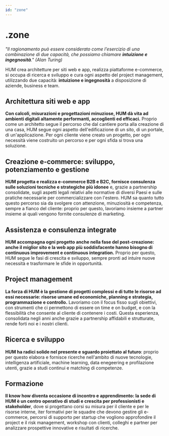 ```yaml
---
id: "zone"
---
```


<PageHeader>

<div>

# .zone

_"Il ragionamento può essere considerato come l'esercizio di una combinazione di due capacità, che possiamo chiamare **intuizione e ingegnosità**." (Alan Turing)_

</div>

<HeaderLogo />

</PageHeader>

<LeftParagraph>

HUM crea architetture per siti web e app, realizza piattaforme e-commerce, si occupa di ricerca e sviluppo e cura ogni aspetto del project management, utilizzando due capacità: **intuizione e ingegnosità** a disposizione di aziende, business e team.

</LeftParagraph>

<TitledParagraph>

## Architettura siti web e app

<div>

**Con calcoli, misurazioni e progettazioni minuziose, HUM dà vita ad ambienti digitali altamente performanti, accoglienti ed efficaci.** Proprio come un architetto segue il percorso che dal cantiere porta alla creazione di una casa, HUM segue ogni aspetto dell'edificazione di un sito, di un portale, di un'applicazione. Per ogni cliente viene creato un progetto, per ogni necessità viene costruito un percorso e per ogni sfida si trova una soluzione.

</div>

</TitledParagraph>

<LeftParagraph>

## Creazione e-commerce: sviluppo, potenziamento e gestione

**HUM progetta e realizza e-commerce B2B e B2C, fornisce consulenza sulle soluzioni tecniche e strategiche più idonee** e, grazie a partnership consolidate, sugli aspetti legali relativi alle normative di diversi Paesi e sulle pratiche necessarie per commercializzare con l'estero. HUM sa quanto tutto questo percorso sia da svolgere con attenzione, minuziosità e competenza, sempre a fianco del cliente: proprio per questo, lavoriamo insieme a partner insieme ai quali vengono fornite consulenze di marketing.

</LeftParagraph>

<LeftParagraph>

## Assistenza e consulenza integrate

**HUM accompagna ogni progetto anche nella fase del post-creazione: anche il miglior sito e la web app più soddisfacente hanno bisogno di continuous improvement e continuous integration.** Proprio per questo, HUM segue le fasi di crescita e sviluppo, sempre pronti ad intuire nuove necessità e trasformare le sfide in opportunità.

</LeftParagraph>

<TitledParagraph>

## Project management

<div>

**La forza di HUM è la gestione di progetti complessi e di tutte le risorse ad essi necessarie: risorse umane ed economiche, planning e strategia, programmazione e controllo.** Lavoriamo con il focus fisso sugli obiettivi, con strumenti che ci permettono di essere on time e on budget, e con la flessibilità che consente al cliente di contenere i costi. Questa esperienza, consolidata negli anni anche grazie a partnership affidabili e strutturate, rende forti noi e i nostri clienti.

</div>

</TitledParagraph>

<TitledParagraph>

## Ricerca e sviluppo

<div>

**HUM ha radici solide nel presente e sguardo proiettato al futuro**: proprio per questo elabora e fornisce ricerche nell'ambito di nuove tecnologie, intelligenza artificiale, machine learning, data enegeering e profilazione utenti, grazie a studi continui e matching di competenze.

</div>

</TitledParagraph>

<TitledParagraph>

## Formazione

<div>

**Il know how diventa occasione di incontro e apprendimento: la sede di HUM è un centro operativo di studi e crescita per professionisti e stakeholder**, dove si progettano corsi su misura per il cliente e per le risorse interne, iter formativi per le squadre che devono gestire gli e-commerce, percorsi di supporto per startup che vogliono approfondire il project e il risk management, workshop con clienti, colleghi e partner per analizzare prospettive innovative e risultati di ricerche.

</div>

</TitledParagraph>
